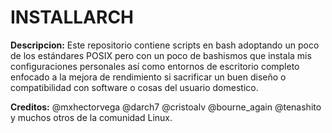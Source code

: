 # INSTALLARCH

**Descripcion:**
Este repositorio contiene scripts en bash adoptando un poco de los estándares POSIX pero con un poco de bashismos que instala mis configuraciones personales así como entornos de escritorio completo enfocado a la mejora de rendimiento si sacrificar un buen diseño o compatibilidad con software o cosas del usuario domestico.

**Creditos:**
@mxhectorvega @darch7 @cristoalv @bourne_again @tenashito y muchos otros de la comunidad Linux.
